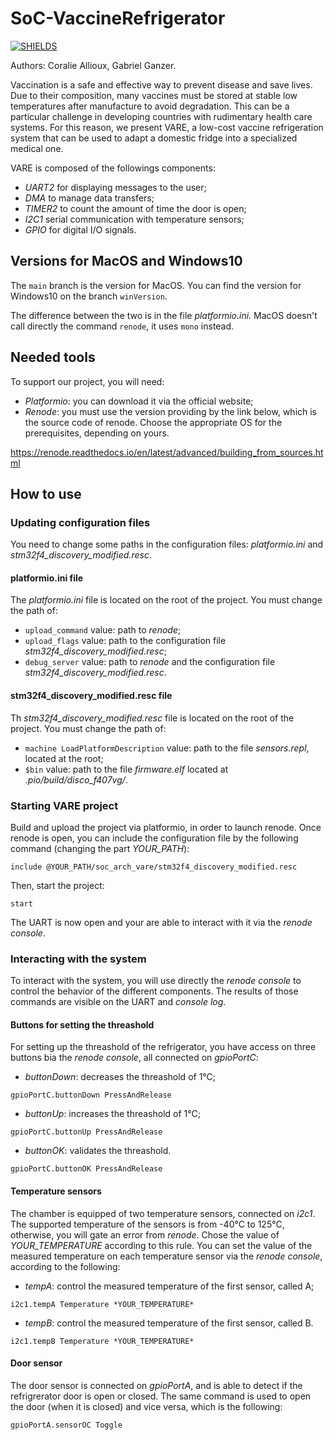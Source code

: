 # SoC-VaccineRefrigerator
[![SHIELDS](https://img.shields.io/badge/development-completed-green)](https://shields.io/)

Authors: Coralie Allioux, Gabriel Ganzer.

Vaccination is a safe and effective way to prevent disease and save lives. Due to their composition, many vaccines must be stored at stable low temperatures after manufacture to avoid degradation. This can be a particular challenge in developing countries with rudimentary health care systems. For this reason, we present VARE, a low-cost vaccine refrigeration system that can be used to adapt a domestic fridge into a specialized medical one.

VARE is composed of the followings components:
- *UART2* for displaying messages to the user;
- *DMA* to manage data transfers;
- *TIMER2* to count the amount of time the door is open;
- *I2C1* serial communication with temperature sensors;
- *GPIO* for digital I/O signals.

## Versions for MacOS and Windows10

The `main` branch is the version for MacOS. You can find the version for Windows10 on the branch `winVersion`.

The difference between the two is in the file *platformio.ini*. MacOS doesn't call directly the command `renode`, it uses `mono` instead.

## Needed tools

To support our project, you will need:
- *Platformio*: you can download it via the official website;
- *Renode*: you must use the version providing by the link below, which is the source code of renode. Choose the appropriate OS for the prerequisites, depending on yours.

https://renode.readthedocs.io/en/latest/advanced/building_from_sources.html

## How to use

### Updating configuration files

You need to change some paths in the configuration files: *platformio.ini* and *stm32f4_discovery_modified.resc*.

#### platformio.ini file

The *platformio.ini* file is located on the root of the project. You must change the path of:
- `upload_command` value: path to *renode*;
- `upload_flags` value: path to the configuration file *stm32f4_discovery_modified.resc*;
- `debug_server` value: path to *renode* and the configuration file *stm32f4_discovery_modified.resc*.

#### stm32f4_discovery_modified.resc file

Th *stm32f4_discovery_modified.resc* file is located on the root of the project. You must change the path of:
- `machine LoadPlatformDescription` value: path to the file *sensors.repl*, located at the root;
- `$bin` value: path to the file *firmware.elf* located at *.pio/build/disco_f407vg/*.

### Starting VARE project

Build and upload the project via platformio, in order to launch renode. Once renode is open, you can include the configuration file by the following command (changing the part *YOUR_PATH*):

```include @YOUR_PATH/soc_arch_vare/stm32f4_discovery_modified.resc```

Then, start the project:

```start```

The UART is now open and your are able to interact with it via the *renode console*.

### Interacting with the system

To interact with the system, you will use directly the *renode console* to control the behavior of the different components. The results of those commands are visible on the UART and *console log*.

#### Buttons for setting the threashold

For setting up the threashold of the refrigerator, you have access on three buttons bia the *renode console*, all connected on *gpioPortC*:
- *buttonDown*: decreases the threashold of 1°C;

```gpioPortC.buttonDown PressAndRelease```

- *buttonUp*: increases the threashold of 1°C;

```gpioPortC.buttonUp PressAndRelease```

- *buttonOK*: validates the threashold.

```gpioPortC.buttonOK PressAndRelease```

#### Temperature sensors

The chamber is equipped of two temperature sensors, connected on *i2c1*. The supported temperature of the sensors is from -40°C to 125°C, otherwise, you will gate an error from *renode*. Chose the value of *YOUR_TEMPERATURE* according to this rule.
You can set the value of the measured temperature on each temperature sensor via the *renode console*, according to the following:
- *tempA*: control the measured temperature of the first sensor, called A;

```i2c1.tempA Temperature *YOUR_TEMPERATURE*```

- *tempB*: control the measured temperature of the first sensor, called B.

```i2c1.tempB Temperature *YOUR_TEMPERATURE*```

#### Door sensor

The door sensor is connected on *gpioPortA*, and is able to detect if the refrigrerator door is open or closed. The same command is used to open the door (when it is closed) and vice versa, which is the following:

```gpioPortA.sensorOC Toggle```
